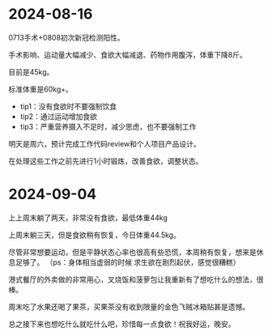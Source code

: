 # 2024-08-16

0713手术+0808初次新冠检测阳性。

手术影响、运动量大幅减少、食欲大幅减退、药物作用腹泻，体重下降8斤。

目前是45kg。

标准体重是60kg+。


- tip1：没有食欲时不要强制饮食
- tip2：通过运动增加食欲
- tip3：严重营养摄入不足时，减少思虑，也不要强制工作

明天是周六，预计完成工作代码review和个人项目产品设计。

在处理这些工作之前先进行1小时锻炼，改善食欲，调整状态。


# 2024-09-04

上上周末躺了两天，非常没有食欲，最低体重44kg

上周末躺三天，但是食欲稍有恢复，今日体重44.5kg。

尽管非常想要运动，但是平静状态心率也很高有些恐慌，本周稍有恢复，想来是休息足够了。
（ps：身体相当虚弱的时候 求生欲在剧烈起伏，感觉很糟糕）

港式餐厅的外卖做的非常用心，叉烧饭和菠萝包让我重新有了想吃什么的想法，很棒。

周末吃了水果还喝了果茶，买果茶没有收到限量的金色飞贼冰箱贴甚是遗憾。


总之接下来也想吃什么就吃什么吧，珍惜每一点食欲！祝我好运，晚安。
